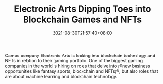 ﻿---
title: "Electronic Arts Dipping Toes into Blockchain Games and NFTs"
date: 2021-08-30T21:57:40+08:00
lastmod: 2021-08-30T16:45:40+08:00
draft: false
authors: ["Timekeeper"]
description: "Games company Electronic Arts is looking into blockchain technology and NFTs in relation to their gaming portfolio. One of the biggest gaming companies in the world is hiring on roles that delve into ¡®new business opportunities like fantasy sports, blockchain and NFTs¡®, but also roles that are about machine learning and blockchain technology."
featuredImage: "electronic-arts-dipping-toes-into-blockchain-games-and-nfts.png"
tags: ["Virtual World","Play to Earn"]
categories: ["news"]
news: ["Virtual World"]
weight: 
lightgallery: true
pinned: false
recommend: false
recommend1: false
---

Games company Electronic Arts is looking into blockchain technology and NFTs in relation to their gaming portfolio. One of the biggest gaming companies in the world is hiring on roles that delve into ¡®new business opportunities like fantasy sports, blockchain and NFTs¡®, but also roles that are about machine learning and blockchain technology.

<!--more-->

